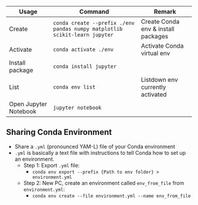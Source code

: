 
| Usage              |  Command                           | Remark  |
| -------------------| ---------------------------------- | ----------------|
| Create             |`conda create --prefix ./env pandas numpy matplotlib scikit-learn jupyter`| Create Conda env  & install packages |
| Activate           | `conda activate ./env`             |  Activate Conda virtual env |
| Install package    | `conda install jupyter`            | |
| List               | `conda env list`                   |  Listdown env currently activated  |
| Open Jupyter Notebook | `jupyter notebook`||


## Sharing Conda Environment
- Share a `.yml` (pronounced YAM-L) file of your Conda environment
- `.yml` is basically a text file with instructions to tell Conda how to set up an environment.
  - Step 1: Export `.yml` file: 
    - `conda env export --prefix {Path to env folder} > environment.yml`
  - Step 2: New PC, create  an environment called `env_from_file` from `environment.yml`:
    -   `conda env create --file environment.yml --name env_from_file`
